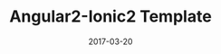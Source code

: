 ---
layout: post
title: Angular2-Ionic2 Template
date: 2017-03-20
duration: 2017.02 - 2017.03
image: /assets/img/projects/angular2.jpg
link: https://github.com/crabcanon/angular2-ionic2-demo
description: An experimental project for presenting a standard mobile-app template based on IOS & Android platforms, by which users are able to explore features such like role-based authentication, SQLite CURD(offline - local database), Firebase CURD(online - realtime cloud) and native functionalities(file system, camera, etc.) in using TypeScript, Angular2, RxJS, Ionic2, Cordova, SQLite, Auth0, Firebase.
categories: [project]
tags: [project]
---